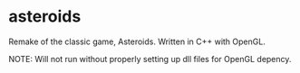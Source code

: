 # asteroids
Remake of the classic game, Asteroids. Written in C++ with OpenGL.

NOTE: Will not run without properly setting up dll files for OpenGL depency.

